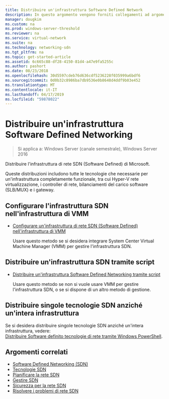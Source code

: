 ```yaml
---
title: Distribuire un'infrastruttura Software Defined Network
description: In questo argomento vengono forniti collegamenti ad argomenti su come distribuire un'infrastruttura di Microsoft rete SDN (Software Defined) utilizzando gli script in Windows Server 2016.
manager: dougkim
ms.custom: na
ms.prod: windows-server-threshold
ms.reviewer: na
ms.service: virtual-network
ms.suite: na
ms.technology: networking-sdn
ms.tgt_pltfrm: na
ms.topic: get-started-article
ms.assetid: 6c665c88-df28-4150-81d4-a47e9fa5255c
ms.author: pashort
ms.date: 08/23/2018
ms.openlocfilehash: 30d5597cdeb76d636cdf5236228f035999a6bdf6
ms.sourcegitcommit: 0d0b32c8986ba7db9536e0b8648d4ddf9b03e452
ms.translationtype: MT
ms.contentlocale: it-IT
ms.lasthandoff: 04/17/2019
ms.locfileid: "59878022"
---
```

# <a name="deploy-a-software-defined-network-infrastructure"></a>Distribuire un'infrastruttura Software Defined Networking

>Si applica a: Windows Server (canale semestrale), Windows Server 2016

Distribuire l'infrastruttura di rete SDN (Software Defined) di Microsoft.   
  
Queste distribuzioni includono tutte le tecnologie che necessarie per un'infrastruttura completamente funzionale, tra cui Hyper-V rete virtualizzazione, i controller di rete, bilanciamenti del carico software (SLB/MUX) e i gateway.  
  
## <a name="set-up-sdn-infrastructure-in-the-vmm-fabric"></a>Configurare l'infrastruttura SDN nell'infrastruttura di VMM



  
-   [Configurare un'infrastruttura di rete SDN (Software Defined) nell'infrastruttura di VMM](https://docs.microsoft.com/system-center/vmm/deploy-sdn)  
  
    Usare questo metodo se si desidera integrare System Center Virtual Machine Manager (VMM) per gestire l'infrastruttura SDN.  
 
## <a name="deploy-sdn-infrastructure-using-scripts"></a>Distribuire un'infrastruttura SDN tramite script
 
-   [Distribuire un'infrastruttura Software Defined Networking tramite script](../../sdn/deploy/Deploy-a-Software-Defined-Network-infrastructure-using-scripts.md)  
  
    Usare questo metodo se non si vuole usare VMM per gestire l'infrastruttura SDN, o se si dispone di un altro metodo di gestione.  


## <a name="deploy-individual-sdn-technologies-instead-of-an-entire-infrastructure"></a>Distribuire singole tecnologie SDN anziché un'intera infrastruttura  
 Se si desidera distribuire singole tecnologie SDN anziché un'intera infrastruttura, vedere:  
[Distribuire Software definito tecnologie di rete tramite Windows PowerShell](Deploy-Software-Defined-Network-Technologies-using-Windows-PowerShell.md).    
  




  


## <a name="related-topics"></a>Argomenti correlati
- [Software Defined Networking (SDN)](../Software-Defined-Networking--SDN-.md)  
- [Tecnologie SDN](../technologies/Software-Defined-Networking-Technologies.md)  
- [Pianificare la rete SDN](../plan/plan-a-software-defined-network-infrastructure.md)  
- [Gestire SDN](../manage/manage-sdn.md)
- [Sicurezza per la rete SDN](../security/sdn-security-top.md)
- [Risolvere i problemi di rete SDN](../troubleshoot/Troubleshoot-Software-Defined-Networking.md)